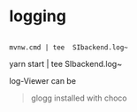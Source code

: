 logging
=======
```

mvnw.cmd | tee  SIbackend.log~
```


yarn start | tee  SIbackend.log~

log-Viewer can be 
> glogg
installed with choco